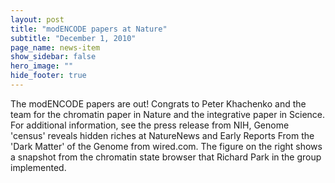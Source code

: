 ```yaml
---
layout: post
title: "modENCODE papers at Nature"
subtitle: "December 1, 2010"
page_name: news-item
show_sidebar: false
hero_image: ""
hide_footer: true
---
```


The modENCODE papers are out! Congrats to Peter Khachenko and the team for the chromatin paper in Nature and the integrative paper in Science. For additional information, see the press release from NIH, Genome 'census' reveals hidden riches at NatureNews and Early Reports From the 'Dark Matter' of the Genome from wired.com. The figure on the right shows a snapshot from the chromatin state browser that Richard Park in the group implemented.

